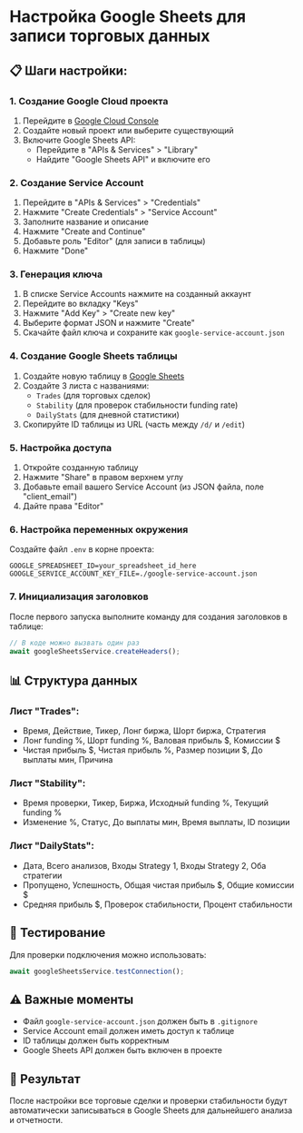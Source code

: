 # Настройка Google Sheets для записи торговых данных

## 📋 Шаги настройки:

### 1. Создание Google Cloud проекта

1. Перейдите в [Google Cloud Console](https://console.cloud.google.com/)
2. Создайте новый проект или выберите существующий
3. Включите Google Sheets API:
   - Перейдите в "APIs & Services" > "Library"
   - Найдите "Google Sheets API" и включите его

### 2. Создание Service Account

1. Перейдите в "APIs & Services" > "Credentials"
2. Нажмите "Create Credentials" > "Service Account"
3. Заполните название и описание
4. Нажмите "Create and Continue"
5. Добавьте роль "Editor" (для записи в таблицы)
6. Нажмите "Done"

### 3. Генерация ключа

1. В списке Service Accounts нажмите на созданный аккаунт
2. Перейдите во вкладку "Keys"
3. Нажмите "Add Key" > "Create new key"
4. Выберите формат JSON и нажмите "Create"
5. Скачайте файл ключа и сохраните как `google-service-account.json`

### 4. Создание Google Sheets таблицы

1. Создайте новую таблицу в [Google Sheets](https://sheets.google.com)
2. Создайте 3 листа с названиями:
   - `Trades` (для торговых сделок)
   - `Stability` (для проверок стабильности funding rate)
   - `DailyStats` (для дневной статистики)
3. Скопируйте ID таблицы из URL (часть между `/d/` и `/edit`)

### 5. Настройка доступа

1. Откройте созданную таблицу
2. Нажмите "Share" в правом верхнем углу
3. Добавьте email вашего Service Account (из JSON файла, поле "client_email")
4. Дайте права "Editor"

### 6. Настройка переменных окружения

Создайте файл `.env` в корне проекта:

```env
GOOGLE_SPREADSHEET_ID=your_spreadsheet_id_here
GOOGLE_SERVICE_ACCOUNT_KEY_FILE=./google-service-account.json
```

### 7. Инициализация заголовков

После первого запуска выполните команду для создания заголовков в таблице:

```typescript
// В коде можно вызвать один раз
await googleSheetsService.createHeaders();
```

## 📊 Структура данных

### Лист "Trades":
- Время, Действие, Тикер, Лонг биржа, Шорт биржа, Стратегия
- Лонг funding %, Шорт funding %, Валовая прибыль $, Комиссии $
- Чистая прибыль $, Чистая прибыль %, Размер позиции $, До выплаты мин, Причина

### Лист "Stability":
- Время проверки, Тикер, Биржа, Исходный funding %, Текущий funding %
- Изменение %, Статус, До выплаты мин, Время выплаты, ID позиции

### Лист "DailyStats":
- Дата, Всего анализов, Входы Strategy 1, Входы Strategy 2, Оба стратегии
- Пропущено, Успешность, Общая чистая прибыль $, Общие комиссии $
- Средняя прибыль $, Проверок стабильности, Процент стабильности

## 🔧 Тестирование

Для проверки подключения можно использовать:

```typescript
await googleSheetsService.testConnection();
```

## ⚠️ Важные моменты

- Файл `google-service-account.json` должен быть в `.gitignore`
- Service Account email должен иметь доступ к таблице
- ID таблицы должен быть корректным
- Google Sheets API должен быть включен в проекте

## 🎯 Результат

После настройки все торговые сделки и проверки стабильности будут автоматически записываться в Google Sheets для дальнейшего анализа и отчетности.
